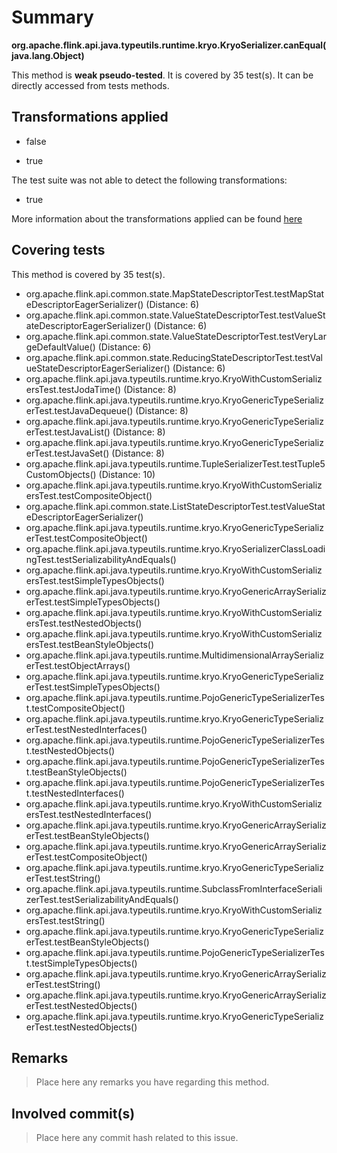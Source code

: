 # Summary
**org.apache.flink.api.java.typeutils.runtime.kryo.KryoSerializer.canEqual(java.lang.Object)**

This method is **weak pseudo-tested**.
It is covered by 35 test(s). It can be directly accessed from tests methods.


## Transformations applied

- false

- true


The test suite was not able to detect the following transformations:
 * true 


More information about the transformations applied can be found [here](https://github.com/STAMP-project/pitest-descartes)

## Covering tests
This method is covered by 35 test(s).
* org.apache.flink.api.common.state.MapStateDescriptorTest.testMapStateDescriptorEagerSerializer() (Distance: 6)
* org.apache.flink.api.common.state.ValueStateDescriptorTest.testValueStateDescriptorEagerSerializer() (Distance: 6)
* org.apache.flink.api.common.state.ValueStateDescriptorTest.testVeryLargeDefaultValue() (Distance: 6)
* org.apache.flink.api.common.state.ReducingStateDescriptorTest.testValueStateDescriptorEagerSerializer() (Distance: 6)
* org.apache.flink.api.java.typeutils.runtime.kryo.KryoWithCustomSerializersTest.testJodaTime() (Distance: 8)
* org.apache.flink.api.java.typeutils.runtime.kryo.KryoGenericTypeSerializerTest.testJavaDequeue() (Distance: 8)
* org.apache.flink.api.java.typeutils.runtime.kryo.KryoGenericTypeSerializerTest.testJavaList() (Distance: 8)
* org.apache.flink.api.java.typeutils.runtime.kryo.KryoGenericTypeSerializerTest.testJavaSet() (Distance: 8)
* org.apache.flink.api.java.typeutils.runtime.TupleSerializerTest.testTuple5CustomObjects() (Distance: 10)
* org.apache.flink.api.java.typeutils.runtime.kryo.KryoWithCustomSerializersTest.testCompositeObject()
* org.apache.flink.api.common.state.ListStateDescriptorTest.testValueStateDescriptorEagerSerializer()
* org.apache.flink.api.java.typeutils.runtime.kryo.KryoGenericTypeSerializerTest.testCompositeObject()
* org.apache.flink.api.java.typeutils.runtime.kryo.KryoSerializerClassLoadingTest.testSerializabilityAndEquals()
* org.apache.flink.api.java.typeutils.runtime.kryo.KryoWithCustomSerializersTest.testSimpleTypesObjects()
* org.apache.flink.api.java.typeutils.runtime.kryo.KryoGenericArraySerializerTest.testSimpleTypesObjects()
* org.apache.flink.api.java.typeutils.runtime.kryo.KryoWithCustomSerializersTest.testNestedObjects()
* org.apache.flink.api.java.typeutils.runtime.kryo.KryoWithCustomSerializersTest.testBeanStyleObjects()
* org.apache.flink.api.java.typeutils.runtime.MultidimensionalArraySerializerTest.testObjectArrays()
* org.apache.flink.api.java.typeutils.runtime.kryo.KryoGenericTypeSerializerTest.testSimpleTypesObjects()
* org.apache.flink.api.java.typeutils.runtime.PojoGenericTypeSerializerTest.testCompositeObject()
* org.apache.flink.api.java.typeutils.runtime.kryo.KryoGenericTypeSerializerTest.testNestedInterfaces()
* org.apache.flink.api.java.typeutils.runtime.PojoGenericTypeSerializerTest.testNestedObjects()
* org.apache.flink.api.java.typeutils.runtime.PojoGenericTypeSerializerTest.testBeanStyleObjects()
* org.apache.flink.api.java.typeutils.runtime.PojoGenericTypeSerializerTest.testNestedInterfaces()
* org.apache.flink.api.java.typeutils.runtime.kryo.KryoWithCustomSerializersTest.testNestedInterfaces()
* org.apache.flink.api.java.typeutils.runtime.kryo.KryoGenericArraySerializerTest.testBeanStyleObjects()
* org.apache.flink.api.java.typeutils.runtime.kryo.KryoGenericArraySerializerTest.testCompositeObject()
* org.apache.flink.api.java.typeutils.runtime.kryo.KryoGenericTypeSerializerTest.testString()
* org.apache.flink.api.java.typeutils.runtime.SubclassFromInterfaceSerializerTest.testSerializabilityAndEquals()
* org.apache.flink.api.java.typeutils.runtime.kryo.KryoWithCustomSerializersTest.testString()
* org.apache.flink.api.java.typeutils.runtime.kryo.KryoGenericTypeSerializerTest.testBeanStyleObjects()
* org.apache.flink.api.java.typeutils.runtime.PojoGenericTypeSerializerTest.testSimpleTypesObjects()
* org.apache.flink.api.java.typeutils.runtime.kryo.KryoGenericArraySerializerTest.testString()
* org.apache.flink.api.java.typeutils.runtime.kryo.KryoGenericArraySerializerTest.testNestedObjects()
* org.apache.flink.api.java.typeutils.runtime.kryo.KryoGenericTypeSerializerTest.testNestedObjects()


## Remarks
> Place here any remarks you have regarding this method.

## Involved commit(s)

> Place here any commit hash related to this issue.
